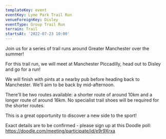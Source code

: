 ```yaml
---
templateKey: event
eventKey: Lyme Park Trail Run
venueForeignKey: Disley
eventType: Group Trail Run
terrain: Trail
startsAt: '2022-07-23 10:00'
---
```

Join us for a series of trail runs around Greater Manchester over the summer!

For this trail run, we will meet at Manchester Piccadilly, head out to Disley and go for a run!

We will finish with pints at a nearby pub before heading back to Manchester. We'll aim to be back by mid-afternoon.

There'll be two routes available: a shorter route of around 10km and a longer route of around 16km. No specialist trail shoes will be required for the shorter routes.

This is a great opportunity to discover a new side to the sport!

Exact details are to be confirmed - please sign up at this Doodle poll: https://doodle.com/meeting/participate/id/e9r9Xrxa